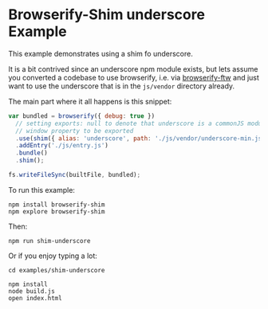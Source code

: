 # Browserify-Shim underscore Example

This example demonstrates using a shim fo underscore.

It is a bit contrived since an underscore npm module exists, but lets assume you converted a codebase to use
browserify, i.e. via [browserify-ftw](https://github.com/thlorenz/browserify-ftw) and just want to use the underscore
that is in the `js/vendor` directory already.

The main part where it all happens is this snippet:

```js
var bundled = browserify({ debug: true })
  // setting exports: null to denote that underscore is a commonJS module and doesn't need 
  // window property to be exported
  .use(shim({ alias: 'underscore', path: './js/vendor/underscore-min.js', exports: null }))
  .addEntry('./js/entry.js')
  .bundle()
  .shim();

fs.writeFileSync(builtFile, bundled);
```

To run this example:

    npm install browserify-shim
    npm explore browserify-shim

Then:

    npm run shim-underscore

Or if you enjoy typing a lot:

    cd examples/shim-underscore

    npm install
    node build.js
    open index.html
